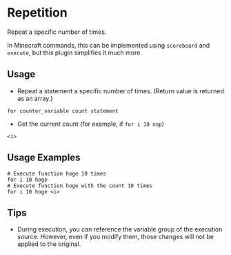 # Repetition
Repeat a specific number of times.

In Minecraft commands, this can be implemented using `scoreboard` and `execute`, but this plugin simplifies it much more.

## Usage
- Repeat a statement a specific number of times. (Return value is returned as an array.)
```
for counter_variable count statement
```
- Get the current count (for example, if `for i 10 nop`)
```
<i>
```

## Usage Examples
```
# Execute function hoge 10 times
for i 10 hoge
# Execute function hoge with the count 10 times
for i 10 hoge <i>
```

## Tips
- During execution, you can reference the variable group of the execution source. However, even if you modify them, those changes will not be applied to the original.
